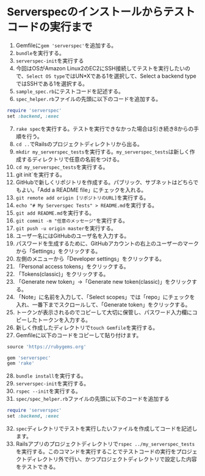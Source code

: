 # Serverspecのインストールからテストコードの実行まで
1. Gemfileに`gem 'serverspec'`を追加する。
2. `bundle`を実行する。
3. `serverspec-init`を実行する
4. 今回はOSがAmazon Linux2のEC2にSSH接続してテストを実行したいので、`Select OS type`ではUN*Xである1を選択して、Select a backend typeではSSHである1を選択する。
5. `sample_spec.rb`にテストコードを記述する。
6. `spec_helper.rb`ファイルの先頭に以下のコードを追加する。

```ruby
require 'serverspec'
set :backend, :exec
```
7. `rake spec`を実行する。テストを実行できなかった場合は引き続き8からの手順を行う。
8. `cd ..`でRailsのプロジェクトディレクトリから出る。
9. `mkdir my_serverspec_tests`を実行する。`my_serverspec_tests`は新しく作成するディレクトリで任意の名前をつける。
10. `cd my_serverspec_tests`を実行する。
11. git init`を実行する。
12. GitHubで新しくリポジトリを作成する。パブリック、サブネットはどちらでもよい。「Add a README file」にチェックを入れる。
13. `git remote add origin [リポジトリのURL]`を実行する。
14. `echo "# My Serverspec Tests" > README.md`を実行する。
15. `git add README.md`を実行する。
16. `git commit -m "任意のメッセージ"`を実行する。
17. `git push -u origin master`を実行する。
18. ユーザー名にはGitHubのユーザ名を入力する。
19. パスワードを生成するために、GitHubアカウントの右上のユーザーのマークから「Settings」をクリックする。
20. 左側のメニューから「Developer settings」をクリックする。
21. 「Personal access tokens」をクリックする。
22. 「Tokens(classic)」をクリックする。
23. 「Generate new token」→「Generate new token(classic)」をクリックする。
24. 「Note」に名前を入力して、「Select scopes」では「repo」にチェックを入れ、一番下までスクロールして、「Generate token」をクリックする。
25. トークンが表示されるのでコピーして大切に保管し、パスワード入力欄にコピーしたトークンを入力する。
26. 新しく作成したディレクトリで`touch Gemfile`を実行する。
27. Gemfileに以下のコードをコピーして貼り付けます。

```ruby
source 'https://rubygems.org'

gem 'serverspec'
gem 'rake'
```
28. `bundle install`を実行する。
29. `serverspec-init`を実行する。
30. `rspec --init`を実行する。
31. `spec/spec_helper.rb`ファイルの先頭に以下のコードを追加する

```ruby
require 'serverspec'
set :backend, :exec
```
32. `spec`ディレクトリでテストを実行したいファイルを作成してコードを記述します。
33. Railsアプリのプロジェクトディレクトリで`rspec ../my_serverspec_tests`を実行する。このコマンドを実行することでテストコードの実行をプロジェクトディレクトリ外で行い、かつプロジェクトディレクトリで設定した内容をテストできる。
